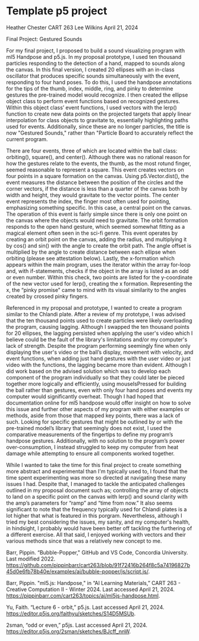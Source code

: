 # Template p5 project

Heather Chester 
CART 263 
Lee Wilkins 
April 21, 2024 

Final Project: Gestured Sounds

For my final project, I proposed to build a sound visualizing program with ml5 Handpose and p5.js. In my proposal prototype, I used ten thousand particles responding to the detection of a hand, mapped to sounds along the canvas. In this final version, I created 20 ellipses with an in-class oscillator that produces specific sounds simultaneously with the event, responding to four hand poses. To do this, I used the handpose annotations for the tips of the thumb, index, middle, ring, and pinky to determine gestures the pre-trained model would recognize. I then created the ellipse object class to perform event functions based on recognized gestures. Within this object class’ event functions, I used vectors with the lerp() function to create new data points on the projected targets that apply linear interpolation for class objects to gravitate to, essentially highlighting paths used for events. Additionally, since these are no longer particles, the title is now "Gestured Sounds," rather than "Particle Board to accurately reflect the current program. 

There are four events, three of which are located within the ball class: orbiting(), square(), and center(). Although there was no rational reason for how the gestures relate to the events, the thumb, as the most rotund finger, seemed reasonable to represent a square. This event creates vectors on four points in a square formation on the canvas. Using p5.Vector.dist(), the event measures the distance between the position of the circles and the corner vectors, if the distance is less than a quarter of the canvas both by width and height, they would gravitate to the vector points. The center event represents the index, the finger most often used for pointing, emphasizing something specific. In this case, a central point on the canvas. The operation of this event is fairly simple since there is only one point on the canvas where the objects would need to gravitate. The orbit formation responds to the open hand gesture, which seemed somewhat fitting as a magical element often seen in the sci-fi genre. This event operates by creating an orbit point on the canvas, adding the radius, and multiplying it by cos() and sin() with the angle to create the orbit path. The angle offset is multiplied by the angle to create distance between each ellipse when orbiting (please see attestation below).  Lastly, the x-formation which appears within the main program, uses the iterator within the array for-loop and, with if-statements, checks if the object in the array is listed as an odd or even number. Within this check, two points are listed for the y-coordinate of the new vector used for lerp(), creating the x formation. Representing the x, the “pinky promise” came to mind with its visual similarity to the angles created by crossed pinky fingers.

Referenced in my proposal and prototype, I wanted to create a program similar to the Chlandi plate. After a review of my prototype, I was advised that the ten thousand points used to create particles were likely overloading the program, causing lagging. Although I swapped the ten thousand points for 20 ellipses, the lagging persisted when applying the user's video which I believe could be the fault of the library's limitations and/or my computer's lack of strength. Despite the program performing seemingly fine when only displaying the user's video or the ball’s display, movement with velocity, and event functions, when adding just hand gestures with the user video or just video with the functions, the lagging became more than evident. Although I did work based on the advised solution which was to develop each component of the program individually so that they could later be pieced together more logically and efficiently, using mouseIsPressed for building the ball rather than gestures, even with only four hand poses and events my computer would significantly overheat. Though I had hoped that documentation online for ml5 handpose would offer insight on how to solve this issue and further other aspects of my program with either examples or methods, aside from those that mapped key points, there was a lack of such. Looking for specific gestures that might be outlined by or with the pre-trained model’s library that seemingly does not exist, I used the comparative measurements of the fingertips to define my program’s handpose gestures. Additionally, with no solution to the program’s power over-consumption, I instead struggled to keep my computer from heat damage while attempting to ensure all components worked together.

While I wanted to take the time for this final project to create something more abstract and experimental than I'm typically used to, I found that the time spent experimenting was more so directed at navigating these many issues I had.  Despite that, I managed to tackle the anticipated challenges outlined in my proposal document such as; controlling the array of objects to land on a specific point on the canvas with lerp() and sound clarity with the amp’s parameters for “ramp” and “time from now.” It also seems significant to note that the frequency typically used for Chlandi plates is a lot higher that what is featured in this porgram. Nevertheless, although I tried my best considering the issues, my sanity, and my computer's health, in hindsight, I probably would have been better off tackling the furthering of a different exercise. All that said, I enjoyed working with vectors and their various methods since that was a relatively new concept to me. 
 
Barr, Pippin. “Bubble-Popper," GitHub and VS Code, Concordia University. Last modified 2022. 
https://github.com/pippinbarr/cart263/blob/91f72416b264f8c5a74196827b45d0e6fb78b40e/examples/ai/bubble-popper/js/script.js/.

Barr, Pippin. "ml5.js: Handpose," in “AI Learning Materials,” CART 263 - Creative Computation II - Winter 2024. Last accessed April 21, 2024. https://pippinbarr.com/cart263/topics/ai/ml5js-handpose.html. 

Yu, Faith. “Lecture 6 - orbit,” p5.js. Last accessed April 21, 2024. 
https://editor.p5js.org/faithyu/sketches/S14D5MSUb.  

2sman, “odd or even,” p5js. Last accessed April 21, 2024. 
https://editor.p5js.org/2sman/sketches/BJcff_nnW. 
